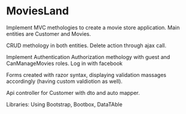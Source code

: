 # MoviesLand
Implement MVC methologies to create a movie store application. Main entities are Customer and Movies.

CRUD methology in both entities. Delete action through ajax call. 

Implement Authentication Authorization methology with guest and CanManageMovies roles. 
Log in with facebook 

Forms created with razor syntax, displaying validation massages accordingly (having custom valdiotion as well). 

Api controller for Customer with dto and auto mapper. 

Libraries:
Using Bootstrap, Bootbox, DataTAble
